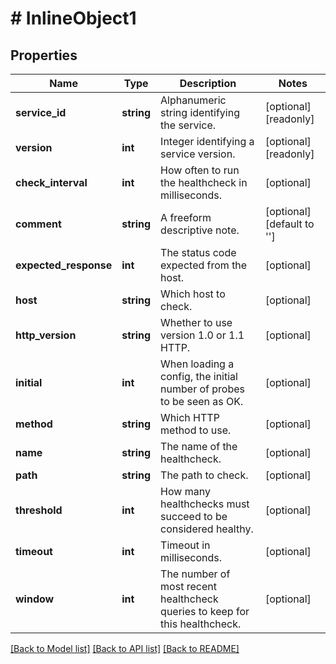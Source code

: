 # # InlineObject1

## Properties

Name | Type | Description | Notes
------------ | ------------- | ------------- | -------------
**service_id** | **string** | Alphanumeric string identifying the service. | [optional] [readonly]
**version** | **int** | Integer identifying a service version. | [optional] [readonly]
**check_interval** | **int** | How often to run the healthcheck in milliseconds. | [optional]
**comment** | **string** | A freeform descriptive note. | [optional] [default to '']
**expected_response** | **int** | The status code expected from the host. | [optional]
**host** | **string** | Which host to check. | [optional]
**http_version** | **string** | Whether to use version 1.0 or 1.1 HTTP. | [optional]
**initial** | **int** | When loading a config, the initial number of probes to be seen as OK. | [optional]
**method** | **string** | Which HTTP method to use. | [optional]
**name** | **string** | The name of the healthcheck. | [optional]
**path** | **string** | The path to check. | [optional]
**threshold** | **int** | How many healthchecks must succeed to be considered healthy. | [optional]
**timeout** | **int** | Timeout in milliseconds. | [optional]
**window** | **int** | The number of most recent healthcheck queries to keep for this healthcheck. | [optional]

[[Back to Model list]](../../README.md#models) [[Back to API list]](../../README.md#endpoints) [[Back to README]](../../README.md)
